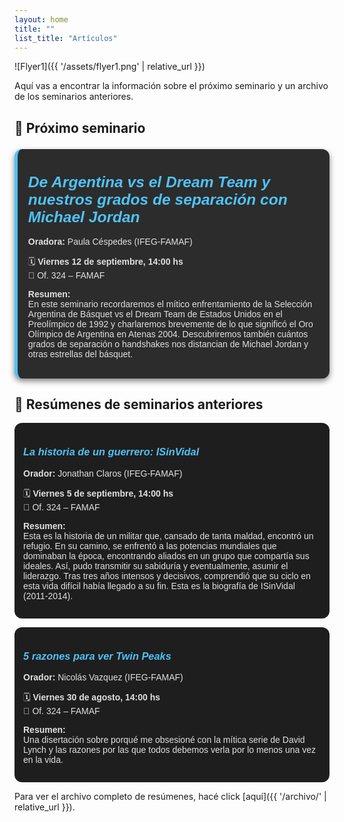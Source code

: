 ```yaml
---
layout: home
title: ""
list_title: "Artículos"
---
```

<!-- Add an image from assets folder  -->

![Flyer1]({{ '/assets/flyer1.png' | relative_url }})

Aquí vas a encontrar la información sobre el próximo seminario y un archivo de los seminarios anteriores.

## 📢 Próximo seminario
<!-- Template (no me borres): -->
<!-- <div style="background:#2c2c2c; border-left:5px solid #4fc3f7; border-radius:12px; padding:1.2em; margin:1.5em 0; color:#e0e0e0; font-family: sans-serif; box-shadow: 0 4px 10px rgba(0,0,0,0.5);">
  <h3><em style="color:#4fc3f7; font-size:1.5em;">Título de seminario a confirmar</em></h3>
  <p><strong>Orador:</strong> Paula Céspedes (IFEG-FAMAF)</p>
  <p>🗓️ <strong>Viernes 12 de septiembre, 14:00 hs</strong><br>
     📍 Of. 324 – FAMAF</p>
  <p><strong>Resumen:</strong><br>
     Estén atentos a las novedades que se publicarán próximamente.
  </p>
</div> -->

<div style="background:#2c2c2c; border-left:5px solid #4fc3f7; border-radius:12px; padding:1.2em; margin:1.5em 0; color:#e0e0e0; font-family: sans-serif; box-shadow: 0 4px 10px rgba(0,0,0,0.5);">
  <h3><em style="color:#4fc3f7; font-size:1.5em;">De Argentina vs el Dream Team y nuestros grados de separación con Michael Jordan</em></h3>
  <p><strong>Oradora:</strong> Paula Céspedes (IFEG-FAMAF)</p>
  <p>🗓️ <strong>Viernes 12 de septiembre, 14:00 hs</strong><br>
     📍 Of. 324 – FAMAF</p>
  <p><strong>Resumen:</strong><br>
     En este seminario recordaremos el mítico enfrentamiento de la Selección Argentina de Básquet vs el Dream Team de Estados Unidos en el Preolímpico de 1992 y charlaremos brevemente de lo que significó el Oro Olímpico de Argentina en Atenas 2004. Descubriremos también cuántos grados de separación o handshakes nos distancian de Michael Jordan y otras estrellas del básquet.
  </p>
</div>


## 📂 Resúmenes de seminarios anteriores

<div style="background:#1e1e1e; border-radius:12px; padding:1em; margin:1em 0; color:#e0e0e0; font-family: sans-serif;">
  <h3><em style="color:#4fc3f7;">La historia de un guerrero: ISinVidal</em></h3>
  <p><strong>Orador:</strong> Jonathan Claros (IFEG-FAMAF)</p>
  <p>🗓️ <strong>Viernes 5 de septiembre, 14:00 hs</strong><br>
     📍 Of. 324 – FAMAF</p>
  <p><strong>Resumen:</strong><br>
     Esta es la historia de un militar que, cansado de tanta maldad, encontró un refugio. En su camino, se enfrentó a las potencias mundiales que dominaban la época, encontrando aliados en un grupo que compartía sus ideales. Así, pudo transmitir su sabiduría y eventualmente, asumir el liderazgo. Tras tres años intensos y decisivos, comprendió que su ciclo en esta vida difícil había llegado a su fin. Esta es la biografía de ISinVidal (2011-2014).
  </p>
</div>

<div style="background:#1e1e1e; border-radius:12px; padding:1em; margin:1em 0; color:#e0e0e0; font-family: sans-serif;">
  <h3><em style="color:#4fc3f7;">5 razones para ver Twin Peaks</em></h3>
  <p><strong>Orador:</strong> Nicolás Vazquez (IFEG-FAMAF)</p>
  <p>🗓️ <strong>Viernes 30 de agosto, 14:00 hs</strong><br>
     📍 Of. 324 – FAMAF</p>
  <p><strong>Resumen:</strong><br>
     Una disertación sobre porqué me obsesioné con la mítica serie de David Lynch y las razones por las que todos debemos verla por lo menos una vez en la vida.
  </p>
</div>

Para ver el archivo completo de resúmenes, hacé click [aquí]({{ '/archivo/' | relative_url }}).